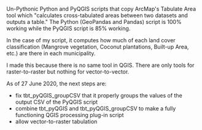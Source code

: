 Un-Pythonic Python and PyQGIS scripts that copy ArcMap's Tabulate Area tool which "calculates cross-tabulated areas between two datasets and outputs a table." The Python (GeoPandas and Pandas) script is 100% working while the PyQGIS script is 85% working.

In the case of my script, it computes how much of each land cover classification (Mangrove vegetation, Coconut plantations, Built-up Area, etc.) are there in each municipality. 

I made this because there is no same tool in QGIS. There are only tools for raster-to-raster but nothing for vector-to-vector.

As of 27 June 2020, the next steps are:
- fix tbt_pyQGIS_groupCSV that it properly groups the values of the output CSV of the PyQGIS script
- combine tbt_pyQGIS and tbt_pyQGIS_groupCSV to make a fully functioning QGIS processing plug-in script
- allow vector-to-raster tabulation

